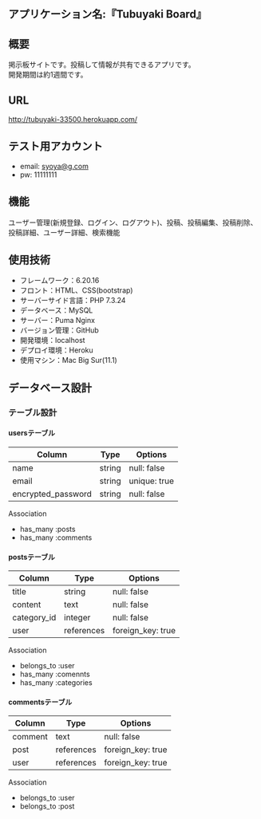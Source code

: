 ## アプリケーション名:『Tubuyaki Board』


## 概要
掲示板サイトです。投稿して情報が共有できるアプリです。
<br>開発期間は約1週間です。

## URL
http://tubuyaki-33500.herokuapp.com/ 


## テスト用アカウント
* email: syoya@g.com
* pw: 11111111


## 機能
ユーザー管理(新規登録、ログイン、ログアウト)、投稿、投稿編集、投稿削除、
<br>投稿詳細、ユーザー詳細、検索機能



## 使用技術
- フレームワーク：6.20.16
- フロント：HTML、CSS(bootstrap)
- サーバーサイド言語：PHP 7.3.24
- データベース：MySQL
- サーバー：Puma Nginx
- バージョン管理：GitHub
- 開発環境：localhost
- デプロイ環境：Heroku
- 使用マシン：Mac Big Sur(11.1)



## データベース設計

### テーブル設計
#### usersテーブル
| Column              | Type    | Options      |
| ------------------- | ------  | -----------  |
| name                | string  | null: false  |
| email               | string  | unique: true |
| encrypted_password  | string  | null: false  |

Association
- has_many :posts
- has_many :comments


#### postsテーブル
| Column               | Type        | Options            |
| -------------------- | ----------- | ------------------ |
| title                | string      | null: false        |
| content              | text        | null: false        |
| category_id          | integer     | null: false        |
| user                 | references  | foreign_key: true  |

Association
- belongs_to :user
- has_many :comennts
- has_many :categories



#### commentsテーブル
| Column   | Type        | Options            |
| -------- | ----------- | ------------------ |
| comment  | text        | null: false        |
| post     | references  | foreign_key: true  |
| user     | references  | foreign_key: true  |

Association
- belongs_to :user
- belongs_to :post

